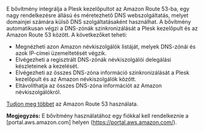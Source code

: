 E bővítmény integrálja a Plesk kezelőpultot az Amazon Route 53-ba, egy nagy rendelkezésre állású és méretezhető DNS webszolgáltatás, melyet domainjei számára külső DNS szolgáltatásaként használhat. A bővítmény automatikusan végzi a DNS-zónák szinkronizálását a Plesk kezelőpult és az Amazon Route 53 között. A következőket teheti: 

- Megnézheti azon Amazon névkiszolgálók listáját, melyek DNS-zónái és azok IP-címei üzemeltetését végzik. 
- Elvégezheti a regisztrált DNS-zónák névkiszolgálói delegálási készleteinek a kezelését. 
- Elvégezheti az összes DNS-zóna információ szinkronizálását a Plesk kezelőpult és az Amazon névkiszolgálók között. 
- Eltávolíthatja az összes DNS-zóna információt az Amazon névkiszolgálókról. 

[Tudjon meg többet](https://www.plesk.com/blog/business-industry/white-label-dns-with-amazon-route53) az Amazon Route 53 használata. 

**Megjegyzés:** E bővítmény használatához egy fiókkal kell rendelkeznie a [portal.aws.amazon.com] helyen (https://portal.aws.amazon.com/).